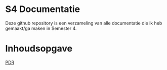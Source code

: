 # S4 Documentatie

Deze github repository is een verzameling van alle documentatie die ik heb gemaakt/ga maken in Semester 4.

# Inhoudsopgave

[PDR](PDR/PDR.md)
